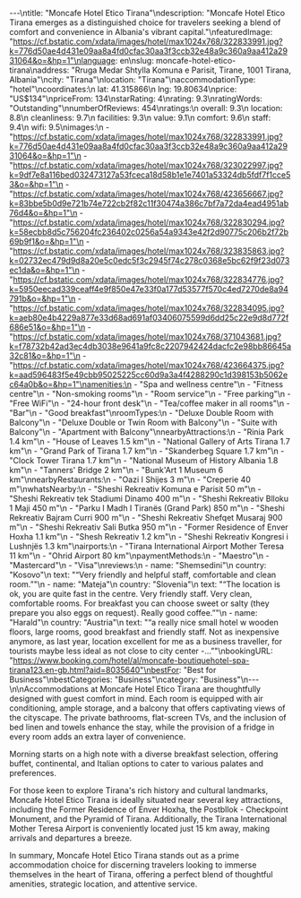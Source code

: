 ---\ntitle: "Moncafe Hotel Etico Tirana"\ndescription: "Moncafe Hotel Etico Tirana emerges as a distinguished choice for travelers seeking a blend of comfort and convenience in Albania's vibrant capital."\nfeaturedImage: "https://cf.bstatic.com/xdata/images/hotel/max1024x768/322833991.jpg?k=776d50ae4d431e09aa8a4fd0cfac30aa3f3ccb32e48a9c360a9aa412a2931064&o=&hp=1"\nlanguage: en\nslug: moncafe-hotel-etico-tirana\naddress: "Rruga Medar Shtylla Komuna e Parisit, Tirane, 1001 Tirana, Albania"\ncity: "Tirana"\nlocation: "Tirana"\naccommodationType: "hotel"\ncoordinates:\n  lat: 41.315866\n  lng: 19.80634\nprice: "US$134"\npriceFrom: 134\nstarRating: 4\nrating: 9.3\nratingWords: "Outstanding"\nnumberOfReviews: 454\nratings:\n  overall: 9.3\n  location: 8.8\n  cleanliness: 9.7\n  facilities: 9.3\n  value: 9.1\n  comfort: 9.6\n  staff: 9.4\n  wifi: 9.5\nimages:\n  - "https://cf.bstatic.com/xdata/images/hotel/max1024x768/322833991.jpg?k=776d50ae4d431e09aa8a4fd0cfac30aa3f3ccb32e48a9c360a9aa412a2931064&o=&hp=1"\n  - "https://cf.bstatic.com/xdata/images/hotel/max1024x768/323022997.jpg?k=9df7e8a116bed032473127a53fceca18d58b1e1e7401a53324db5fdf7f1cce53&o=&hp=1"\n  - "https://cf.bstatic.com/xdata/images/hotel/max1024x768/423656667.jpg?k=83bbe5b0d9e721b74e722cb2f82c11f30474a386c7bf7a72da4ead4951ab76d4&o=&hp=1"\n  - "https://cf.bstatic.com/xdata/images/hotel/max1024x768/322830294.jpg?k=58ecbb8d5c756204fc236402c0256a54a9343e42f2d90775c206b2f72b69b9f1&o=&hp=1"\n  - "https://cf.bstatic.com/xdata/images/hotel/max1024x768/323835863.jpg?k=02732ec479d9d8a20e5c0edc5f3c2945f74c278c0368e5bc62f9f23d073ec1da&o=&hp=1"\n  - "https://cf.bstatic.com/xdata/images/hotel/max1024x768/322834776.jpg?k=5950eecad339ceaff4e9f850e47e33f0a177d53577f570c4ed7270de8a94791b&o=&hp=1"\n  - "https://cf.bstatic.com/xdata/images/hotel/max1024x768/322834095.jpg?k=aeb80e4b4229a877e33d68ad691af03406075599d6dd25c22e9d8d772f686e51&o=&hp=1"\n  - "https://cf.bstatic.com/xdata/images/hotel/max1024x768/371043681.jpg?k=f78732b42ad3ec4db3038e9641a9fc8c2207942424dacfc2e98bb86645a32c81&o=&hp=1"\n  - "https://cf.bstatic.com/xdata/images/hotel/max1024x768/423664375.jpg?k=aad596483f5e49cbb95025225cc60d9a3a4f4288290c1d398153b5062ec64a0b&o=&hp=1"\namenities:\n  - "Spa and wellness centre"\n  - "Fitness centre"\n  - "Non-smoking rooms"\n  - "Room service"\n  - "Free parking"\n  - "Free WiFi"\n  - "24-hour front desk"\n  - "Tea/coffee maker in all rooms"\n  - "Bar"\n  - "Good breakfast"\nroomTypes:\n  - "Deluxe Double Room with Balcony"\n  - "Deluxe Double or Twin Room with Balcony"\n  - "Suite with Balcony"\n  - "Apartment with Balcony"\nnearbyAttractions:\n  - "Rinia Park 1.4 km"\n  - "House of Leaves 1.5 km"\n  - "National Gallery of Arts Tirana 1.7 km"\n  - "Grand Park of Tirana 1.7 km"\n  - "Skanderbeg Square 1.7 km"\n  - "Clock Tower Tirana 1.7 km"\n  - "National Museum of History Albania 1.8 km"\n  - "Tanners' Bridge 2 km"\n  - "Bunk'Art 1 Museum 6 km"\nnearbyRestaurants:\n  - "Oazi I Shijes 3 m"\n  - "Creperie 40 m"\nwhatsNearby:\n  - "Sheshi Rekreativ Komuna e Parisit 50 m"\n  - "Sheshi Rekreativ tek Stadiumi Dinamo 400 m"\n  - "Sheshi Rekreativ Blloku 1 Maji 450 m"\n  - "Parku I Madh I Tiranës (Grand Park) 850 m"\n  - "Sheshi Rekreativ Bajram Curri 900 m"\n  - "Sheshi Rekreativ Shefqet Musaraj 900 m"\n  - "Sheshi Rekreativ Sali Butka 950 m"\n  - "Former Residence of Enver Hoxha 1.1 km"\n  - "Shesh Rekreativ 1.2 km"\n  - "Sheshi Rekreativ Kongresi i Lushnjës 1.3 km"\nairports:\n  - "Tirana International Airport Mother Teresa 11 km"\n  - "Ohrid Airport 80 km"\npaymentMethods:\n  - "Maestro"\n  - "Mastercard"\n  - "Visa"\nreviews:\n  - name: "Shemsedini"\n    country: "Kosovo"\n    text: "“Very friendly and helpful staff, comfortable and clean room.”"\n  - name: "Mateja"\n    country: "Slovenia"\n    text: "“The location is ok, you are quite fast in the centre. Very friendly staff. Very clean, comfortable rooms. For breakfast you can choose sweet or salty (they prepare you also eggs on request). Really good coffee.”"\n  - name: "Harald"\n    country: "Austria"\n    text: "“a really nice small hotel w wooden floors, large rooms, good breakfast and friendly staff. Not as inexpensive anymore, as last year, location excellent for me as a business traveller, for tourists maybe less ideal as not close to city center -...”"\nbookingURL: "https://www.booking.com/hotel/al/moncafe-boutiquehotel-spa-tirana123.en-gb.html?aid=8035640"\nbestFor: "Best for Business"\nbestCategories: "Business"\ncategory: "Business"\n---\n\nAccommodations at Moncafe Hotel Etico Tirana are thoughtfully designed with guest comfort in mind. Each room is equipped with air conditioning, ample storage, and a balcony that offers captivating views of the cityscape. The private bathrooms, flat-screen TVs, and the inclusion of bed linen and towels enhance the stay, while the provision of a fridge in every room adds an extra layer of convenience.

Morning starts on a high note with a diverse breakfast selection, offering buffet, continental, and Italian options to cater to various palates and preferences.

For those keen to explore Tirana's rich history and cultural landmarks, Moncafe Hotel Etico Tirana is ideally situated near several key attractions, including the Former Residence of Enver Hoxha, the Postbllok - Checkpoint Monument, and the Pyramid of Tirana. Additionally, the Tirana International Mother Teresa Airport is conveniently located just 15 km away, making arrivals and departures a breeze.

In summary, Moncafe Hotel Etico Tirana stands out as a prime accommodation choice for discerning travelers looking to immerse themselves in the heart of Tirana, offering a perfect blend of thoughtful amenities, strategic location, and attentive service.